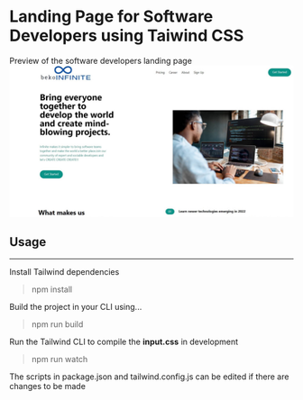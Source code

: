# Landing Page for Software Developers using Taiwind CSS

Preview of the software developers landing page
![alt text](/img/test_image.jpg)

## Usage
---
Install Tailwind dependencies
> npm install

Build the project in your CLI using...
> npm run build 

Run the Tailwind CLI to compile the **input.css** in development
> npm run watch

The scripts in package.json and tailwind.config.js can be edited if there are changes to be made

